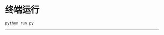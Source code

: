 # 终端运行

```shell
python run.py
```
****************************************************************************************************************************************************************************************************************************************************************************************************************************************************************************************************************************************************************************************************************************************************************************************************************************************************